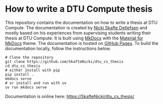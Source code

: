 # How to write a DTU Compute thesis

This repository contains the documentation on how to write a thesis at DTU Compute. The documentation is created by
[Nicki Skafte Detlefsen](https://skaftenicki.github.io/) and mostly based on his experiences from supervising students
writing their thesis at DTU Compute. It is built using [MkDocs](https://www.mkdocs.org/) with the 
[Material for MkDocs](https://squidfunk.github.io/mkdocs-material/) theme. The documentation is hosted on
[GitHub Pages](https://pages.github.com/). To build the documentation locally, follow the instructions below.

```
# Clone the repository
git clone https://github.com/SkafteNicki/dtu_cs_thesis
cd dtu_cs_thesis
# either install with pip
pip install .
mkdocs serve
# or install and run with uv
uv run mkdocs serve
```

Documentation is online here: <https://SkafteNicki/dtu_cs_thesis/>

